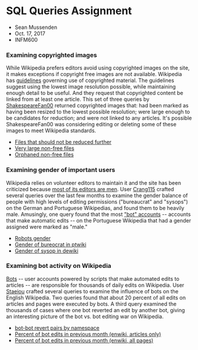 # SQL Queries Assignment
* Sean Mussenden
* Oct. 17, 2017
* INFM600

### Examining copyrighted images

While Wikipedia prefers editors avoid using copyrighted images on the site, it makes exceptions if copyright free images are not available.  Wikipedia has [guidelines](https://en.wikipedia.org/wiki/Wikipedia:Non-free_content) governing use of copyrighted material. The guidelines suggest using the lowest image resolution possible, while maintaining enough detail to be useful. And they request that copyrighted content be linked from at least one article.  This set of three queries by [ShakespeareFan00](https://quarry.wmflabs.org/shakespearefan00) returned copyrighted images that: had been marked as having been resized to the lowest possible resolution; were large enough to be candidates for reduction; and were not linked to any articles.  It's possible ShakespeareFan00 was considering editing or deleting some of these images to meet Wikipedia standards.

* [Files that should not be reduced further](https://quarry.wmflabs.org/query/20775)
* [Very large non-free files](https://quarry.wmflabs.org/query/18908)
* [Orphaned non-free files](https://quarry.wmflabs.org/query/18899)

### Examining gender of important users

Wikipedia relies on volunteer editors to maintain it and the site has been criticized because [most of its editors are men](https://en.wikipedia.org/wiki/Gender_bias_on_Wikipedia). User [Crang115](https://quarry.wmflabs.org/Crang115) crafted several queries over the last few months to examine the gender balance of people with high levels of editing permissions ("bureaucrat" and "sysops") on the German and Portuguese Wikipedias, and found them to be heavily male. Amusingly, one query found that the most ["bot" accounts](https://en.wikipedia.org/wiki/Wikipedia:Bots) -- accounts that make automatic edits -- on the Portuguese Wikipedia that had a gender assigned were marked as "male."

* [Robots gender](https://quarry.wmflabs.org/query/18726)
* [Gender of bureocrat in ptwiki](https://quarry.wmflabs.org/query/18756)
* [Gender of sysop in dewiki](https://quarry.wmflabs.org/query/18754)

### Examining bot activity on Wikipedia

[Bots](https://en.wikipedia.org/wiki/Wikipedia:Bots) -- user accounts powered by scripts that make automated edits to articles -- are responsible for thousands of daily edits on Wikipedia. User [Staeiou](https://quarry.wmflabs.org/Staeiou) crafted several queries to examine the influence of bots on the English Wikipedia. Two queries found that about 20 percent of all edits on articles and pages were executed by bots. A third query examined the thousands of cases where one bot reverted an edit by another bot, giving an interesting picture of the bot vs. bot editing war on Wikipedia.   

* [bot-bot revert pairs by namespace](https://quarry.wmflabs.org/query/17236)
* [Percent of bot edits in previous month (enwiki, articles only)](https://quarry.wmflabs.org/query/20704)
* [Percent of bot edits in previous month (enwiki, all pages)](https://quarry.wmflabs.org/query/20703)
